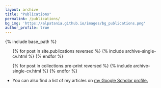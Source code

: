 ```yaml
---
layout: archive
title: "Publications"
permalink: /publications/
bg_img: 'https://alpatania.github.io/images/bg_publications.png'
author_profile: true
---
```




  
{% include base_path %}

  <ul>{% for post in site.publications reversed %}
    {% include archive-single-cv.html %}
  {% endfor %}</ul>

  <ul>{% for post in collections.pre-print reversed %}
    {% include archive-single-cv.html %}
  {% endfor %}</ul>

 * You can also find a list of my articles on <u><a href="{{author.googlescholar}}">my Google Scholar profile</a>.</u>
